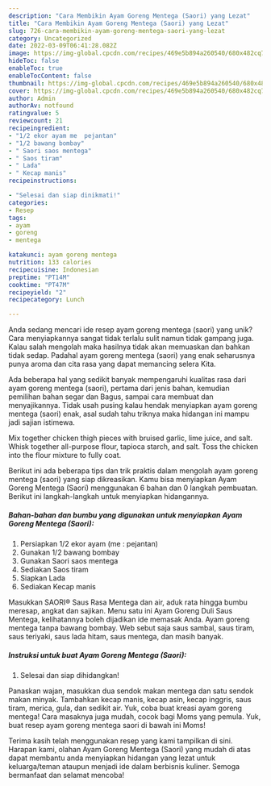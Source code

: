 ```yaml
---
description: "Cara Membikin Ayam Goreng Mentega (Saori) yang Lezat"
title: "Cara Membikin Ayam Goreng Mentega (Saori) yang Lezat"
slug: 726-cara-membikin-ayam-goreng-mentega-saori-yang-lezat
category: Uncategorized
date: 2022-03-09T06:41:28.082Z
image: https://img-global.cpcdn.com/recipes/469e5b894a260540/680x482cq70/ayam-goreng-mentega-saori-foto-resep-utama.jpg
hideToc: false
enableToc: true
enableTocContent: false
thumbnail: https://img-global.cpcdn.com/recipes/469e5b894a260540/680x482cq70/ayam-goreng-mentega-saori-foto-resep-utama.jpg
cover: https://img-global.cpcdn.com/recipes/469e5b894a260540/680x482cq70/ayam-goreng-mentega-saori-foto-resep-utama.jpg
author: Admin
authorAv: notfound
ratingvalue: 5
reviewcount: 21
recipeingredient:
- "1/2 ekor ayam me  pejantan"
- "1/2 bawang bombay"
- " Saori saos mentega"
- " Saos tiram"
- " Lada"
- " Kecap manis"
recipeinstructions:

- "Selesai dan siap dinikmati!"
categories:
- Resep
tags:
- ayam
- goreng
- mentega

katakunci: ayam goreng mentega 
nutrition: 133 calories
recipecuisine: Indonesian
preptime: "PT14M"
cooktime: "PT47M"
recipeyield: "2"
recipecategory: Lunch

---
```





Anda sedang mencari ide resep ayam goreng mentega (saori) yang unik? Cara menyiapkannya sangat tidak terlalu sulit namun tidak gampang juga. Kalau salah mengolah maka hasilnya tidak akan memuaskan dan bahkan tidak sedap. Padahal ayam goreng mentega (saori) yang enak seharusnya punya aroma dan cita rasa yang dapat memancing selera Kita.





Ada beberapa hal yang sedikit banyak mempengaruhi kualitas rasa dari ayam goreng mentega (saori), pertama dari jenis bahan, kemudian pemilihan bahan segar dan Bagus, sampai cara membuat dan menyajikannya. Tidak usah pusing kalau hendak menyiapkan ayam goreng mentega (saori) enak,      asal sudah tahu triknya maka hidangan ini mampu jadi sajian istimewa.














Mix together chicken thigh pieces with bruised garlic, lime juice, and salt. Whisk together all-purpose flour, tapioca starch, and salt. Toss the chicken into the flour mixture to fully coat.






Berikut ini ada beberapa tips dan trik praktis dalam mengolah ayam goreng mentega (saori) yang siap dikreasikan. Kamu bisa menyiapkan Ayam Goreng Mentega (Saori) menggunakan 6 bahan dan 0 langkah pembuatan. Berikut ini langkah-langkah untuk menyiapkan hidangannya.

<!--inarticleads1-->

##### Bahan-bahan dan bumbu yang digunakan untuk menyiapkan Ayam Goreng Mentega (Saori):

1. Persiapkan 1/2 ekor ayam (me : pejantan)
1. Gunakan 1/2 bawang bombay
1. Gunakan  Saori saos mentega
1. Sediakan  Saos tiram
1. Siapkan  Lada
1. Sediakan  Kecap manis


Masukkan SAORI® Saus Rasa Mentega dan air, aduk rata hingga bumbu meresap, angkat dan sajikan. Menu satu ini Ayam Goreng Duli Saus Mentega, kelihatannya boleh dijadikan ide memasak Anda. Ayam goreng mentega tanpa bawang bombay. Web sebut saja saus sambal, saus tiram, saus teriyaki, saus lada hitam, saus mentega, dan masih banyak. 

<!--inarticleads2-->

##### Instruksi untuk buat Ayam Goreng Mentega (Saori):


1. Selesai dan siap dihidangkan!

Panaskan wajan, masukkan dua sendok makan mentega dan satu sendok makan minyak. Tambahkan kecap manis, kecap asin, kecap inggris, saus tiram, merica, gula, dan sedikit air. Yuk, coba buat kreasi ayam goreng mentega! Cara masaknya juga mudah, cocok bagi Moms yang pemula. Yuk, buat resep ayam goreng mentega saori di bawah ini Moms! 

Terima kasih telah menggunakan resep yang kami tampilkan di sini. Harapan kami, olahan Ayam Goreng Mentega (Saori) yang mudah di atas dapat membantu anda menyiapkan hidangan yang lezat untuk keluarga/teman ataupun menjadi ide dalam berbisnis kuliner. Semoga bermanfaat dan selamat mencoba!
